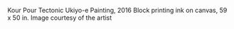 Kour Pour
Tectonic Ukiyo-e Painting, 2016 
Block printing ink on canvas, 59 x 50 in.
Image courtesy of the artist
